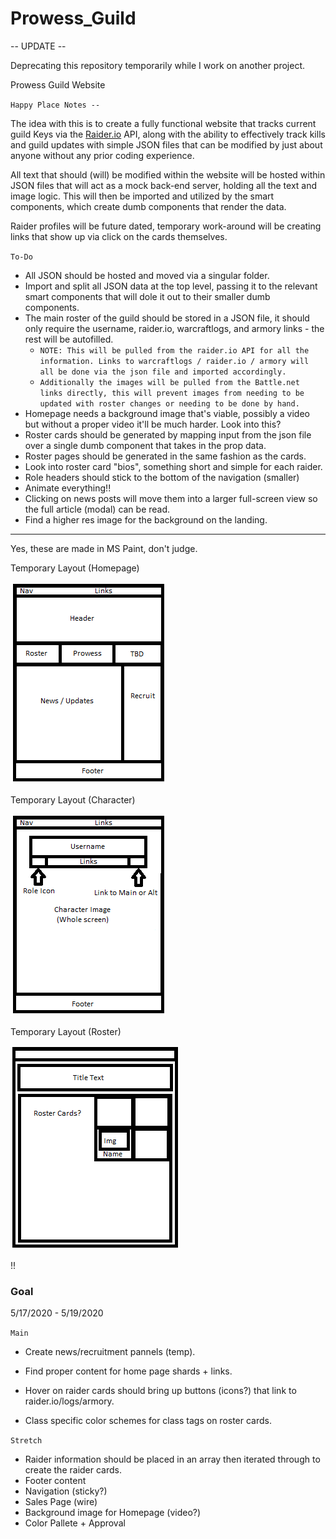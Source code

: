 # Prowess_Guild

-- UPDATE --

Deprecating this repository temporarily while I work on another project.

Prowess Guild Website

`Happy Place Notes --`

The idea with this is to create a fully functional website that tracks current guild Keys via the [Raider.io](https://raider.io/guilds/us/malganis/Prowess) API, along with the ability to effectively track kills and guild updates with simple JSON files that can be modified by just about anyone without any prior coding experience.

All text that should (will) be modified within the website will be hosted within JSON files that will act as a mock back-end server, holding all the text and image logic. This will then be imported and utilized by the smart components, which create dumb components that render the data.

Raider profiles will be future dated, temporary work-around will be creating links that show up via click on the cards themselves.

`To-Do`

- All JSON should be hosted and moved via a singular folder.
- Import and split all JSON data at the top level, passing it to the relevant smart components that will dole it out to their smaller dumb components.
- The main roster of the guild should be stored in a JSON file, it should only require the username, raider.io, warcraftlogs, and armory links - the rest will be autofilled.
  - `NOTE: This will be pulled from the raider.io API for all the information. Links to warcraftlogs / raider.io / armory will all be done via the json file and imported accordingly.`
  - `Additionally the images will be pulled from the Battle.net links directly, this will prevent images from needing to be updated with roster changes or needing to be done by hand.`
- Homepage needs a background image that's viable, possibly a video but without a proper video it'll be much harder. Look into this?
- Roster cards should be generated by mapping input from the json file over a single dumb component that takes in the prop data.
- Roster pages should be generated in the same fashion as the cards.
- Look into roster card "bios", something short and simple for each raider.
- Role headers should stick to the bottom of the navigation (smaller)
- Animate everything!!
- Clicking on news posts will move them into a larger full-screen view so the full article (modal) can be read.
- Find a higher res image for the background on the landing.

---

Yes, these are made in MS Paint, don't judge.

Temporary Layout (Homepage)

![alt text][logo]

[logo]: https://github.com/Serrowxd/Prowess_Guild/blob/master/readme-assets/idk.png?raw=true 'Layout'

Temporary Layout (Character)

![alt text][logo2]

[logo2]: https://github.com/Serrowxd/Prowess_Guild/blob/master/readme-assets/idk2.png?raw=true 'Layout'

Temporary Layout (Roster)

![alt text][logo3]

[logo3]: https://github.com/Serrowxd/Prowess_Guild/blob/master/readme-assets/idkimg.png?raw=true 'Layout'

!!

### Goal

5/17/2020 - 5/19/2020

`Main`

- Create news/recruitment pannels (temp).

- Find proper content for home page shards + links.
- Hover on raider cards should bring up buttons (icons?) that link to raider.io/logs/armory.
- Class specific color schemes for class tags on roster cards.

`Stretch`

- Raider information should be placed in an array then iterated through to create the raider cards.
- Footer content
- Navigation (sticky?)
- Sales Page (wire)
- Background image for Homepage (video?)
- Color Pallete + Approval
